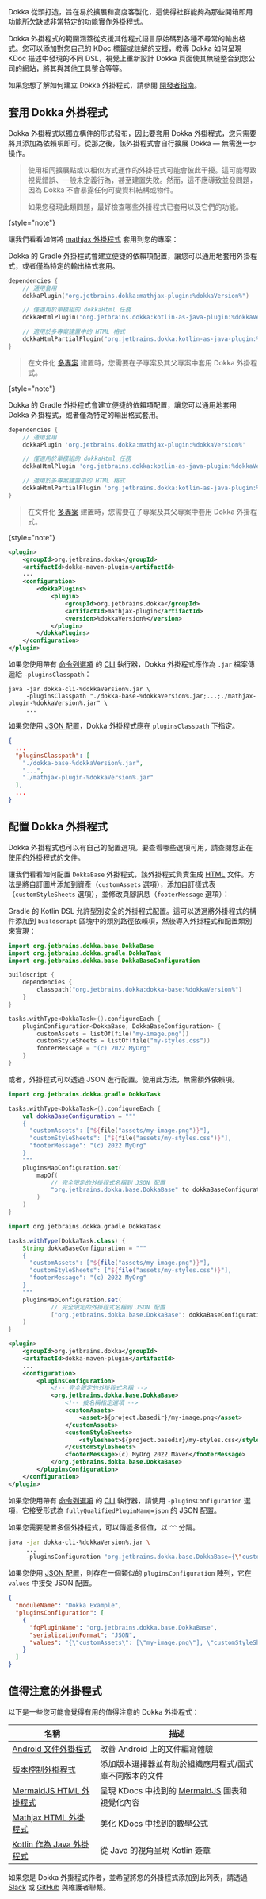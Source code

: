[//]: # (title: Dokka 外掛程式)

Dokka 從頭打造，旨在易於擴展和高度客製化，這使得社群能夠為那些開箱即用功能所欠缺或非常特定的功能實作外掛程式。

Dokka 外掛程式的範圍涵蓋從支援其他程式語言原始碼到各種不尋常的輸出格式。您可以添加對您自己的 KDoc 標籤或註解的支援，教導 Dokka 如何呈現 KDoc 描述中發現的不同 DSL，視覺上重新設計 Dokka 頁面使其無縫整合到您公司的網站，將其與其他工具整合等等。

如果您想了解如何建立 Dokka 外掛程式，請參閱 [開發者指南](https://kotlin.github.io/dokka/%dokkaVersion%/developer_guide/introduction/)。

## 套用 Dokka 外掛程式

Dokka 外掛程式以獨立構件的形式發布，因此要套用 Dokka 外掛程式，您只需要將其添加為依賴項即可。從那之後，該外掛程式會自行擴展 Dokka — 無需進一步操作。

> 使用相同擴展點或以相似方式運作的外掛程式可能會彼此干擾。這可能導致視覺錯誤、一般未定義行為，甚至建置失敗。然而，這不應導致並發問題，因為 Dokka 不會暴露任何可變資料結構或物件。
>
> 如果您發現此類問題，最好檢查哪些外掛程式已套用以及它們的功能。
> 
{style="note"}

讓我們看看如何將 [mathjax 外掛程式](https://github.com/Kotlin/dokka/tree/%dokkaVersion%/dokka-subprojects/plugin-mathjax) 套用到您的專案：

<tabs group="build-script">
<tab title="Kotlin" group-key="kotlin">

Dokka 的 Gradle 外掛程式會建立便捷的依賴項配置，讓您可以通用地套用外掛程式，或者僅為特定的輸出格式套用。

```kotlin
dependencies {
    // 通用套用
    dokkaPlugin("org.jetbrains.dokka:mathjax-plugin:%dokkaVersion%")

    // 僅適用於單模組的 dokkaHtml 任務
    dokkaHtmlPlugin("org.jetbrains.dokka:kotlin-as-java-plugin:%dokkaVersion%")

    // 適用於多專案建置中的 HTML 格式
    dokkaHtmlPartialPlugin("org.jetbrains.dokka:kotlin-as-java-plugin:%dokkaVersion%")
}
```

> 在文件化 [多專案](dokka-gradle.md#multi-project-builds) 建置時，您需要在子專案及其父專案中套用 Dokka 外掛程式。
>
{style="note"}

</tab>
<tab title="Groovy" group-key="groovy">

Dokka 的 Gradle 外掛程式會建立便捷的依賴項配置，讓您可以通用地套用 Dokka 外掛程式，或者僅為特定的輸出格式套用。

```groovy
dependencies {
    // 通用套用
    dokkaPlugin 'org.jetbrains.dokka:mathjax-plugin:%dokkaVersion%'

    // 僅適用於單模組的 dokkaHtml 任務
    dokkaHtmlPlugin 'org.jetbrains.dokka:kotlin-as-java-plugin:%dokkaVersion%'

    // 適用於多專案建置中的 HTML 格式
    dokkaHtmlPartialPlugin 'org.jetbrains.dokka:kotlin-as-java-plugin:%dokkaVersion%'
}
```

> 在文件化 [多專案](dokka-gradle.md#multi-project-builds) 建置時，您需要在子專案及其父專案中套用 Dokka 外掛程式。
>
{style="note"}

</tab>
<tab title="Maven" group-key="mvn">

```xml
<plugin>
    <groupId>org.jetbrains.dokka</groupId>
    <artifactId>dokka-maven-plugin</artifactId>
    ...
    <configuration>
        <dokkaPlugins>
            <plugin>
                <groupId>org.jetbrains.dokka</groupId>
                <artifactId>mathjax-plugin</artifactId>
                <version>%dokkaVersion%</version>
            </plugin>
        </dokkaPlugins>
    </configuration>
</plugin>
```

</tab>
<tab title="CLI" group-key="cli">

如果您使用帶有 [命令列選項](dokka-cli.md#run-with-command-line-options) 的 [CLI](dokka-cli.md) 執行器，Dokka 外掛程式應作為 `.jar` 檔案傳遞給 `-pluginsClasspath`：

```Shell
java -jar dokka-cli-%dokkaVersion%.jar \
     -pluginsClasspath "./dokka-base-%dokkaVersion%.jar;...;./mathjax-plugin-%dokkaVersion%.jar" \
     ...
```

如果您使用 [JSON 配置](dokka-cli.md#run-with-json-configuration)，Dokka 外掛程式應在 `pluginsClasspath` 下指定。

```json
{
  ...
  "pluginsClasspath": [
    "./dokka-base-%dokkaVersion%.jar",
    "...",
    "./mathjax-plugin-%dokkaVersion%.jar"
  ],
  ...
}
```

</tab>
</tabs>

## 配置 Dokka 外掛程式

Dokka 外掛程式也可以有自己的配置選項。要查看哪些選項可用，請查閱您正在使用的外掛程式的文件。

讓我們看看如何配置 `DokkaBase` 外掛程式，該外掛程式負責生成 [HTML](dokka-html.md) 文件。方法是將自訂圖片添加到資產（`customAssets` 選項），添加自訂樣式表（`customStyleSheets` 選項），並修改頁腳訊息（`footerMessage` 選項）：

<tabs group="build-script">
<tab title="Kotlin" group-key="kotlin">

Gradle 的 Kotlin DSL 允許型別安全的外掛程式配置。這可以透過將外掛程式的構件添加到 `buildscript` 區塊中的類別路徑依賴項，然後導入外掛程式和配置類別來實現：

```kotlin
import org.jetbrains.dokka.base.DokkaBase
import org.jetbrains.dokka.gradle.DokkaTask
import org.jetbrains.dokka.base.DokkaBaseConfiguration

buildscript {
    dependencies {
        classpath("org.jetbrains.dokka:dokka-base:%dokkaVersion%")
    }
}

tasks.withType<DokkaTask>().configureEach {
    pluginConfiguration<DokkaBase, DokkaBaseConfiguration> {
        customAssets = listOf(file("my-image.png"))
        customStyleSheets = listOf(file("my-styles.css"))
        footerMessage = "(c) 2022 MyOrg"
    }
}
```

或者，外掛程式可以透過 JSON 進行配置。使用此方法，無需額外依賴項。

```kotlin
import org.jetbrains.dokka.gradle.DokkaTask

tasks.withType<DokkaTask>().configureEach {
    val dokkaBaseConfiguration = """
    {
      "customAssets": ["${file("assets/my-image.png")}"],
      "customStyleSheets": ["${file("assets/my-styles.css")}"],
      "footerMessage": "(c) 2022 MyOrg"
    }
    """
    pluginsMapConfiguration.set(
        mapOf(
            // 完全限定的外掛程式名稱到 JSON 配置
            "org.jetbrains.dokka.base.DokkaBase" to dokkaBaseConfiguration
        )
    )
}
```

</tab>
<tab title="Groovy" group-key="groovy">

```groovy
import org.jetbrains.dokka.gradle.DokkaTask

tasks.withType(DokkaTask.class) {
    String dokkaBaseConfiguration = """
    {
      "customAssets": ["${file("assets/my-image.png")}"],
      "customStyleSheets": ["${file("assets/my-styles.css")}"],
      "footerMessage": "(c) 2022 MyOrg"
    }
    """
    pluginsMapConfiguration.set(
            // 完全限定的外掛程式名稱到 JSON 配置
            ["org.jetbrains.dokka.base.DokkaBase": dokkaBaseConfiguration]
    )
}
```

</tab>
<tab title="Maven" group-key="mvn">

```xml
<plugin>
    <groupId>org.jetbrains.dokka</groupId>
    <artifactId>dokka-maven-plugin</artifactId>
    ...
    <configuration>
        <pluginsConfiguration>
            <!-- 完全限定的外掛程式名稱 -->
            <org.jetbrains.dokka.base.DokkaBase>
                <!-- 按名稱指定選項 -->
                <customAssets>
                    <asset>${project.basedir}/my-image.png</asset>
                </customAssets>
                <customStyleSheets>
                    <stylesheet>${project.basedir}/my-styles.css</stylesheet>
                </customStyleSheets>
                <footerMessage>(c) MyOrg 2022 Maven</footerMessage>
            </org.jetbrains.dokka.base.DokkaBase>
        </pluginsConfiguration>
    </configuration>
</plugin>
```

</tab>
<tab title="CLI" group-key="cli">

如果您使用帶有 [命令列選項](dokka-cli.md#run-with-command-line-options) 的 [CLI](dokka-cli.md) 執行器，請使用 `-pluginsConfiguration` 選項，它接受形式為 `fullyQualifiedPluginName=json` 的 JSON 配置。

如果您需要配置多個外掛程式，可以傳遞多個值，以 `^^` 分隔。

```Bash
java -jar dokka-cli-%dokkaVersion%.jar \
     ...
     -pluginsConfiguration "org.jetbrains.dokka.base.DokkaBase={\"customAssets\": [\"my-image.png\"], \"customStyleSheets\": [\"my-styles.css\"], \"footerMessage\": \"(c) 2022 MyOrg CLI\"}"
```

如果您使用 [JSON 配置](dokka-cli.md#run-with-json-configuration)，則存在一個類似的 `pluginsConfiguration` 陣列，它在 `values` 中接受 JSON 配置。

```json
{
  "moduleName": "Dokka Example",
  "pluginsConfiguration": [
    {
      "fqPluginName": "org.jetbrains.dokka.base.DokkaBase",
      "serializationFormat": "JSON",
      "values": "{\"customAssets\": [\"my-image.png\"], \"customStyleSheets\": [\"my-styles.css\"], \"footerMessage\": \"(c) 2022 MyOrg\"}"
    }
  ]
}
```

</tab>
</tabs>

## 值得注意的外掛程式

以下是一些您可能會覺得有用的值得注意的 Dokka 外掛程式：

| **名稱**                                                                                                                           | **描述**                                                                                              |
|------------------------------------------------------------------------------------------------------------------------------------|--------------------------------------------------------------------------------------------------------------|
| [Android 文件外掛程式](https://github.com/Kotlin/dokka/tree/%dokkaVersion%/dokka-subprojects/plugin-android-documentation) | 改善 Android 上的文件編寫體驗                                                             |
| [版本控制外掛程式](https://github.com/Kotlin/dokka/tree/%dokkaVersion%/dokka-subprojects/plugin-versioning)                       | 添加版本選擇器並有助於組織應用程式/函式庫不同版本的文件 |
| [MermaidJS HTML 外掛程式](https://github.com/glureau/dokka-mermaid)                                                                  | 呈現 KDocs 中找到的 [MermaidJS](https://mermaid-js.github.io/mermaid/#/) 圖表和視覺化內容      |
| [Mathjax HTML 外掛程式](https://github.com/Kotlin/dokka/tree/%dokkaVersion%/dokka-subprojects/plugin-mathjax)                        | 美化 KDocs 中找到的數學公式                                                                     |
| [Kotlin 作為 Java 外掛程式](https://github.com/Kotlin/dokka/tree/%dokkaVersion%/dokka-subprojects/plugin-kotlin-as-java)              | 從 Java 的視角呈現 Kotlin 簽章                                                    |

如果您是 Dokka 外掛程式作者，並希望將您的外掛程式添加到此列表，請透過 [Slack](dokka-introduction.md#community) 或 [GitHub](https://github.com/Kotlin/dokka/) 與維護者聯繫。